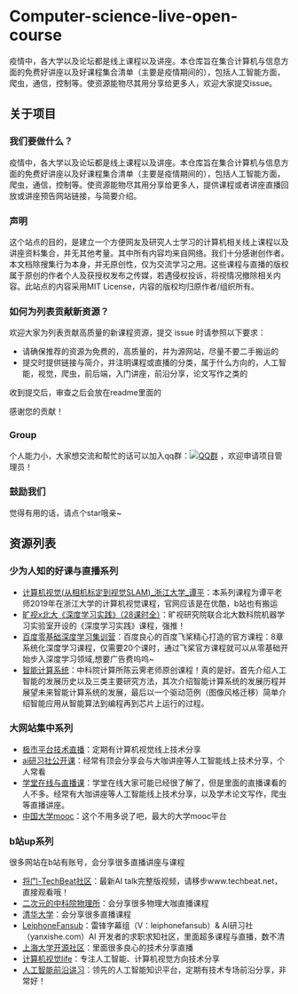 # Computer-science-live-open-course
疫情中，各大学以及论坛都是线上课程以及讲座。本仓库旨在集合计算机与信息方面的免费好讲座以及好课程集合清单（主要是疫情期间的），包括人工智能方面，爬虫，通信，控制等。使资源能物尽其用分享给更多人，欢迎大家提交issue。
## 关于项目

### 我们要做什么？
疫情中，各大学以及论坛都是线上课程以及讲座。本仓库旨在集合计算机与信息方面的免费好讲座以及好课程集合清单（主要是疫情期间的），包括人工智能方面，爬虫，通信，控制等。使资源能物尽其用分享给更多人，提供课程或者讲座直播回放或讲座预告网站链接，与简要介绍。
### 声明
这个站点的目的，是建立一个方便网友及研究人士学习的计算机相关线上课程以及讲座资料集合，并无其他考量。其中所有内容均来自网络。我们十分感谢创作者。本文档除搜集行为本身，并无原创性，仅为交流学习之用。这些课程与直播的版权属于原创的作者个人及获授权发布之传媒，若遇侵权投诉，将视情况撤除相关内容。此站点的内容采用MIT License，内容的版权均归原作者/组织所有。
### 如何为列表贡献新资源？

欢迎大家为列表贡献高质量的新课程资源，提交 issue 时请参照以下要求：

* 请确保推荐的资源为免费的，高质量的，并为源网站，尽量不要二手搬运的
* 提交时提供链接与简介，并注明课程或直播的分类，属于什么方向的，人工智能，视觉，爬虫，前后端，入门讲座，前沿分享，论文写作之类的

收到提交后，审查之后会放在readme里面的

感谢您的贡献！
### Group
个人能力小，大家想交流和帮忙的话可以加入qq群：[![QQ群](https://img.shields.io/badge/qq-625796631-blue)](https://jq.qq.com/?_wv=1027&k=56QpkcV)   ，欢迎申请项目管理员！
### 鼓励我们
觉得有用的话，请点个star哦亲~
## 资源列表
### 少为人知的好课与直播系列
* [计算机视觉(从相机标定到视觉SLAM)_浙江大学_谭平](https://i.youku.com/tanping)：本系列课程为谭平老师2019年在浙江大学的计算机视觉课程，官网应该是在优酷，b站也有搬运
* [旷视x北大《深度学习实践》（28课时全）](https://www.bilibili.com/video/BV1E7411t7ay)：旷视研究院联合北大数科院机器学习实验室开设的《深度学习实践》课程，强推！
* [百度零基础深度学习集训营](https://www.bilibili.com/video/BV1zJ411579R)：百度良心的百度飞桨精心打造的官方课程：8章系统化深度学习课程，仅需要20个课时，通过飞桨官方课程就可以从零基础开始步入深度学习领域,想要广告费呜呜~
* [智能计算系统](https://www.bilibili.com/video/BV1WE411A7tv)：中科院计算所陈云霁老师原创课程！真的是好。首先介绍人工智能的发展历史以及三类主要研究方法，其次介绍智能计算系统的发展历程并展望未来智能计算系统的发展，最后以一个驱动范例（图像风格迁移）简单介绍智能应用从智能算法到编程再到芯片上运行的过程。

### 大网站集中系列
* [极市平台技术直播](http://bbs.cvmart.net/c/technical_live_broadcasting)：定期有计算机视觉线上技术分享  
* [ai研习社公开课](https://www.yanxishe.com/course)：经常有顶会分享会与大咖讲座等人工智能线上技术分享，个人常看
* [学堂在线与直播课](https://next.xuetangx.com/search?query=&org=&classify=&type=5&status=&page=1)：学堂在线大家可能已经很了解了，但是里面的直播课看的人不多。经常有大咖讲座等人工智能线上技术分享，以及学术论文写作，爬虫等直播讲座。
* [中国大学mooc](https://www.icourse163.org/)：这个不用多说了吧，最大的大学mooc平台
### b站up系列
很多网站在b站有账号，会分享很多直播讲座与课程
* [将门-TechBeat社区](https://space.bilibili.com/209732435/)：最新AI talk完整版视频，请移步www.techbeat.net，直接观看哦！
* [二次元的中科院物理所](https://space.bilibili.com/407045223/)：会分享很多物理大咖直播课程
* [清华大学](https://space.bilibili.com/349721082/)：会分享很多直播课程
* [LeiphoneFansub](https://space.bilibili.com/349721082/)：雷锋字幕组（V：leiphonefansub）& AI研习社（yanxishe.com）AI 开发者的求职求知社区，里面超多课程与直播，数不清
* [上海大学开源社区](https://space.bilibili.com/260088/)：里面很多良心的技术分享直播
* [计算机视觉life](https://space.bilibili.com/45189691/)：专注人工智能、计算机视觉方向技术分享
* [人工智能前沿讲习](https://space.bilibili.com/388690539/)：领先的人工智能知识平台，定期有技术专场前沿分享，非常好！



